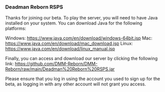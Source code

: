 ### Deadman Reborn RSPS

Thanks for joining our beta. To play the server, you will need to have Java installed on your system. You can download Java for the following platforms:

Windows: https://www.java.com/en/download/windows-64bit.jsp
Mac: https://www.java.com/en/download/mac_download.jsp
Linux: https://www.java.com/en/download/linux_manual.jsp

Finally, you can access and download our server by clicking the following link: https://github.com/DMM-Reborn/DMM-Reborn/raw/main/Deadman%20Reborn%20RSPS.jar

Please ensure that you log in using the account you used to sign up for the beta, as logging in with any other account will not grant you access.
